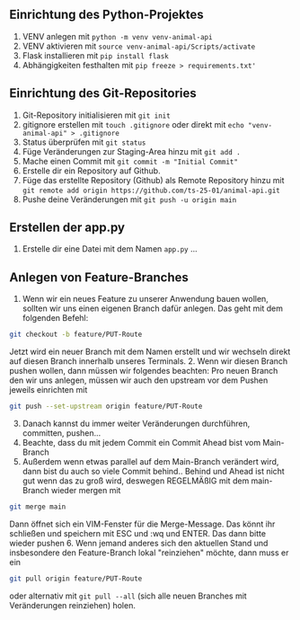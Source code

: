 ## Einrichtung des Python-Projektes
1. VENV anlegen mit `python -m venv venv-animal-api`
2. VENV aktivieren mit `source venv-animal-api/Scripts/activate`
3. Flask installieren mit `pip install flask` 
4. Abhängigkeiten festhalten mit `pip freeze > requirements.txt'`
## Einrichtung des Git-Repositories
1. Git-Repository initialisieren mit `git init`
2. gitignore erstellen mit `touch .gitignore` oder direkt mit `echo "venv-animal-api" > .gitignore` 
3. Status überprüfen mit `git status` 
4. Füge Veränderungen zur Staging-Area hinzu mit `git add .`
5. Mache einen Commit mit `git commit -m "Initial Commit"`
6. Erstelle dir ein Repository auf Github.
7. Füge das erstellte Repository (Github) als Remote Repository hinzu mit `git remote add origin https://github.com/ts-25-01/animal-api.git`
8. Pushe deine Veränderungen mit `git push -u origin main` 
## Erstellen der app.py
1. Erstelle dir eine Datei mit dem Namen `app.py`
...
## Anlegen von Feature-Branches
1. Wenn wir ein neues Feature zu unserer Anwendung bauen wollen, sollten wir uns einen eigenen Branch dafür anlegen. Das geht mit dem folgenden Befehl:
```bash
git checkout -b feature/PUT-Route
```
Jetzt wird ein neuer Branch mit dem Namen erstellt und wir wechseln direkt auf diesen Branch innerhalb unseres Terminals.
2. Wenn wir diesen Branch pushen wollen, dann müssen wir folgendes beachten: Pro neuen Branch den wir uns anlegen, müssen wir auch den upstream vor dem Pushen jeweils einrichten mit
```bash
git push --set-upstream origin feature/PUT-Route
```
3. Danach kannst du immer weiter Veränderungen durchführen, committen, pushen...
4. Beachte, dass du mit jedem Commit ein Commit Ahead bist vom Main-Branch
5. Außerdem wenn etwas parallel auf dem Main-Branch verändert wird, dann bist du auch so viele Commit behind..
Behind und Ahead ist nicht gut wenn das zu groß wird, deswegen REGELMÄßIG mit dem main-Branch wieder mergen mit
```bash
git merge main
```
Dann öffnet sich ein VIM-Fenster für die Merge-Message. Das könnt ihr schließen und speichern mit ESC und :wq und ENTER. Das dann bitte wieder pushen
6. Wenn jemand anderes sich den aktuellen Stand und insbesondere den Feature-Branch lokal "reinziehen" möchte, dann muss er ein 
```bash
git pull origin feature/PUT-Route
```
oder alternativ mit `git pull --all` (sich alle neuen Branches mit Veränderungen reinziehen) holen. 


